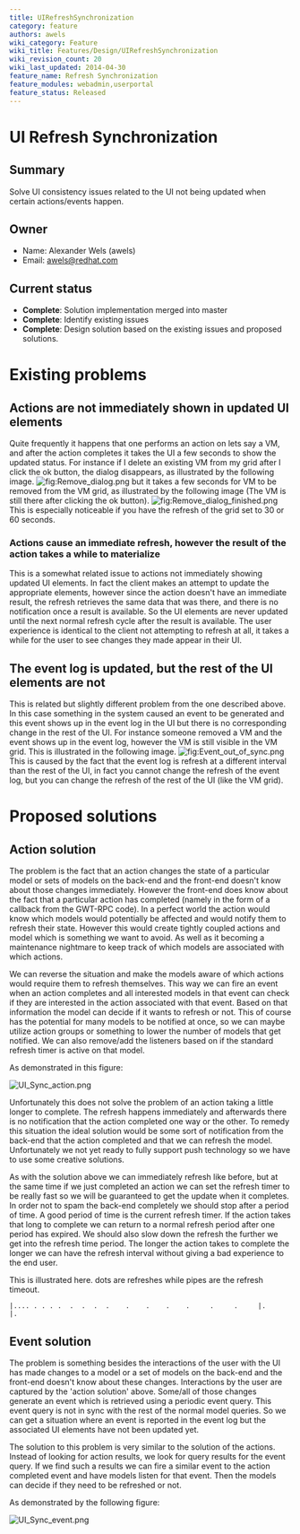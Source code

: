 ```yaml
---
title: UIRefreshSynchronization
category: feature
authors: awels
wiki_category: Feature
wiki_title: Features/Design/UIRefreshSynchronization
wiki_revision_count: 20
wiki_last_updated: 2014-04-30
feature_name: Refresh Synchronization
feature_modules: webadmin,userportal
feature_status: Released
---
```


# UI Refresh Synchronization

## Summary

Solve UI consistency issues related to the UI not being updated when certain actions/events happen.

## Owner

*   Name: Alexander Wels (awels)
*   Email: <awels@redhat.com>

## Current status

*   **Complete**: Solution implementation merged into master
*   **Complete**: Identify existing issues
*   **Complete**: Design solution based on the existing issues and proposed solutions.

# Existing problems

## Actions are not immediately shown in updated UI elements

Quite frequently it happens that one performs an action on lets say a VM, and after the action completes it takes the UI a few seconds to show the updated status. For instance if I delete an existing VM from my grid after I click the ok button, the dialog disappears, as illustrated by the following image. ![](Remove_dialog.png "fig:Remove_dialog.png") but it takes a few seconds for VM to be removed from the VM grid, as illustrated by the following image (The VM is still there after clicking the ok button). ![](Remove_dialog_finished.png "fig:Remove_dialog_finished.png") This is especially noticeable if you have the refresh of the grid set to 30 or 60 seconds.

### Actions cause an immediate refresh, however the result of the action takes a while to materialize

This is a somewhat related issue to actions not immediately showing updated UI elements. In fact the client makes an attempt to update the appropriate elements, however since the action doesn't have an immediate result, the refresh retrieves the same data that was there, and there is no notification once a result is available. So the UI elements are never updated until the next normal refresh cycle after the result is available. The user experience is identical to the client not attempting to refresh at all, it takes a while for the user to see changes they made appear in their UI.

## The event log is updated, but the rest of the UI elements are not

This is related but slightly different problem from the one described above. In this case something in the system caused an event to be generated and this event shows up in the event log in the UI but there is no corresponding change in the rest of the UI. For instance someone removed a VM and the event shows up in the event log, however the VM is still visible in the VM grid. This is illustrated in the following image. ![](Event_out_of_sync.png "fig:Event_out_of_sync.png") This is caused by the fact that the event log is refresh at a different interval than the rest of the UI, in fact you cannot change the refresh of the event log, but you can change the refresh of the rest of the UI (like the VM grid).

# Proposed solutions

## Action solution

The problem is the fact that an action changes the state of a particular model or sets of models on the back-end and the front-end doesn't know about those changes immediately. However the front-end does know about the fact that a particular action has completed (namely in the form of a callback from the GWT-RPC code). In a perfect world the action would know which models would potentially be affected and would notify them to refresh their state. However this would create tightly coupled actions and model which is something we want to avoid. As well as it becoming a maintenance nightmare to keep track of which models are associated with which actions.

We can reverse the situation and make the models aware of which actions would require them to refresh themselves. This way we can fire an event when an action completes and all interested models in that event can check if they are interested in the action associated with that event. Based on that information the model can decide if it wants to refresh or not. This of course has the potential for many models to be notified at once, so we can maybe utilize action groups or something to lower the number of models that get notified. We can also remove/add the listeners based on if the standard refresh timer is active on that model.

As demonstrated in this figure:

![](UI_Sync_action.png "UI_Sync_action.png")

Unfortunately this does not solve the problem of an action taking a little longer to complete. The refresh happens immediately and afterwards there is no notification that the action completed one way or the other. To remedy this situation the ideal solution would be some sort of notification from the back-end that the action completed and that we can refresh the model. Unfortunately we not yet ready to fully support push technology so we have to use some creative solutions.

As with the solution above we can immediately refresh like before, but at the same time if we just completed an action we can set the refresh timer to be really fast so we will be guaranteed to get the update when it completes. In order not to spam the back-end completely we should stop after a period of time. A good period of time is the current refresh timer. If the action takes that long to complete we can return to a normal refresh period after one period has expired. We should also slow down the refresh the further we get into the refresh time period. The longer the action takes to complete the longer we can have the refresh interval without giving a bad experience to the end user.

This is illustrated here. dots are refreshes while pipes are the refresh timeout.

    |.... . . . .  .  .  .  .    .    .    .    .     .     .     |.                                                   |.

## Event solution

The problem is something besides the interactions of the user with the UI has made changes to a model or a set of models on the back-end and the front-end doesn't know about these changes. Interactions by the user are captured by the 'action solution' above. Some/all of those changes generate an event which is retrieved using a periodic event query. This event query is not in sync with the rest of the normal model queries. So we can get a situation where an event is reported in the event log but the associated UI elements have not been updated yet.

The solution to this problem is very similar to the solution of the actions. Instead of looking for action results, we look for query results for the event query. If we find such a results we can fire a similar event to the action completed event and have models listen for that event. Then the models can decide if they need to be refreshed or not.

As demonstrated by the following figure:

![](UI_Sync_event.png "UI_Sync_event.png")

